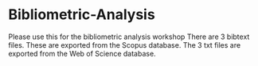 # Bibliometric-Analysis
Please use this for the bibliometric analysis workshop
There are 3 bibtext files. These are exported from the Scopus database. The 3 txt files are exported from the Web of Science database.
